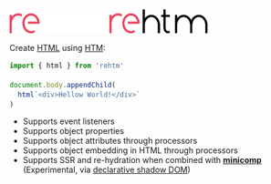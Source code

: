 <img src="logo-dark.svg#gh-dark-mode-only" height="42px"/>
<img src="logo-light.svg#gh-light-mode-only" height="42px"/>

Create [HTML](https://en.wikipedia.org/wiki/HTML) using [HTM](https://github.com/developit/htm):

```js
import { html } from 'rehtm'

document.body.appendChild(
  html`<div>Hellow World!</div>`
)
```

- Supports event listeners
- Supports object properties
- Supports object attributes through processors
- Supports object embedding in HTML through processors
- Supports SSR and re-hydration when combined with [**minicomp**](https://github.com/loreanvictor/minicomp) (Experimental, via [declarative shadow DOM](https://github.com/mfreed7/declarative-shadow-dom))
